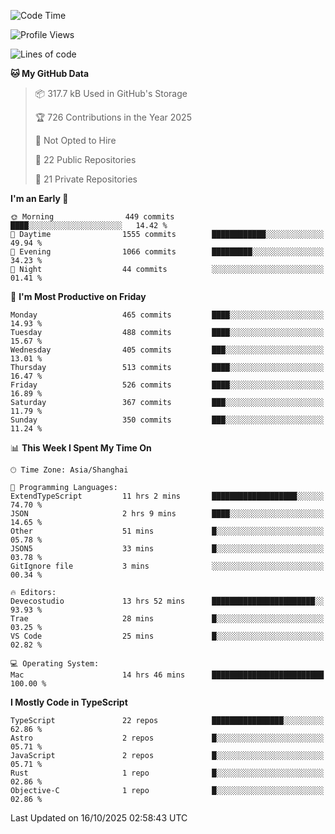 <!--START_SECTION:waka-->
![Code Time](http://img.shields.io/badge/Code%20Time-4%2C178%20hrs%2051%20mins-blue)

![Profile Views](http://img.shields.io/badge/Profile%20Views-0-blue)

![Lines of code](https://img.shields.io/badge/From%20Hello%20World%20I%27ve%20Written-3.5%20million%20lines%20of%20code-blue)

**🐱 My GitHub Data** 

> 📦 317.7 kB Used in GitHub's Storage 
 > 
> 🏆 726 Contributions in the Year 2025
 > 
> 🚫 Not Opted to Hire
 > 
> 📜 22 Public Repositories 
 > 
> 🔑 21 Private Repositories 
 > 
**I'm an Early 🐤** 

```text
🌞 Morning                449 commits         ████░░░░░░░░░░░░░░░░░░░░░   14.42 % 
🌆 Daytime                1555 commits        ████████████░░░░░░░░░░░░░   49.94 % 
🌃 Evening                1066 commits        █████████░░░░░░░░░░░░░░░░   34.23 % 
🌙 Night                  44 commits          ░░░░░░░░░░░░░░░░░░░░░░░░░   01.41 % 
```
📅 **I'm Most Productive on Friday** 

```text
Monday                   465 commits         ████░░░░░░░░░░░░░░░░░░░░░   14.93 % 
Tuesday                  488 commits         ████░░░░░░░░░░░░░░░░░░░░░   15.67 % 
Wednesday                405 commits         ███░░░░░░░░░░░░░░░░░░░░░░   13.01 % 
Thursday                 513 commits         ████░░░░░░░░░░░░░░░░░░░░░   16.47 % 
Friday                   526 commits         ████░░░░░░░░░░░░░░░░░░░░░   16.89 % 
Saturday                 367 commits         ███░░░░░░░░░░░░░░░░░░░░░░   11.79 % 
Sunday                   350 commits         ███░░░░░░░░░░░░░░░░░░░░░░   11.24 % 
```


📊 **This Week I Spent My Time On** 

```text
🕑︎ Time Zone: Asia/Shanghai

💬 Programming Languages: 
ExtendTypeScript         11 hrs 2 mins       ███████████████████░░░░░░   74.70 % 
JSON                     2 hrs 9 mins        ████░░░░░░░░░░░░░░░░░░░░░   14.65 % 
Other                    51 mins             █░░░░░░░░░░░░░░░░░░░░░░░░   05.78 % 
JSON5                    33 mins             █░░░░░░░░░░░░░░░░░░░░░░░░   03.78 % 
GitIgnore file           3 mins              ░░░░░░░░░░░░░░░░░░░░░░░░░   00.34 % 

🔥 Editors: 
Devecostudio             13 hrs 52 mins      ███████████████████████░░   93.93 % 
Trae                     28 mins             █░░░░░░░░░░░░░░░░░░░░░░░░   03.25 % 
VS Code                  25 mins             █░░░░░░░░░░░░░░░░░░░░░░░░   02.82 % 

💻 Operating System: 
Mac                      14 hrs 46 mins      █████████████████████████   100.00 % 
```

**I Mostly Code in TypeScript** 

```text
TypeScript               22 repos            ████████████████░░░░░░░░░   62.86 % 
Astro                    2 repos             █░░░░░░░░░░░░░░░░░░░░░░░░   05.71 % 
JavaScript               2 repos             █░░░░░░░░░░░░░░░░░░░░░░░░   05.71 % 
Rust                     1 repo              █░░░░░░░░░░░░░░░░░░░░░░░░   02.86 % 
Objective-C              1 repo              █░░░░░░░░░░░░░░░░░░░░░░░░   02.86 % 
```




 Last Updated on 16/10/2025 02:58:43 UTC
<!--END_SECTION:waka-->